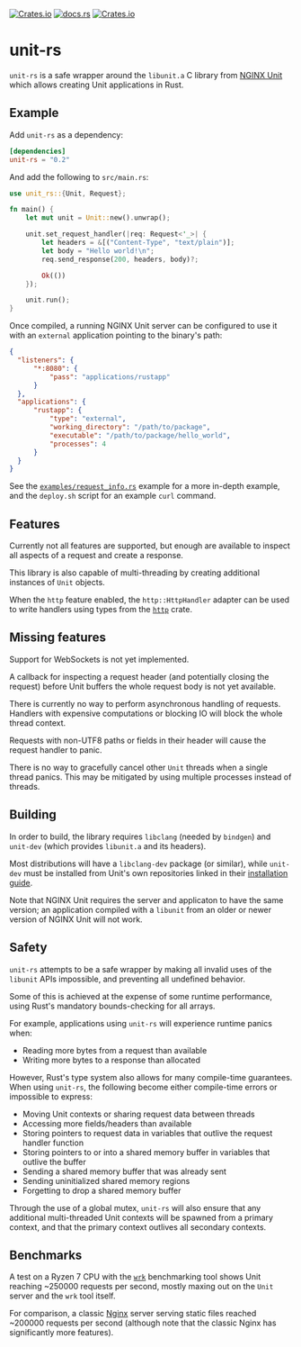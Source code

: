 [![Crates.io](https://img.shields.io/crates/v/unit-rs)](https://crates.io/crates/unit-rs)
[![docs.rs](https://img.shields.io/docsrs/unit-rs)](https://docs.rs/unit-rs)
[![Crates.io](https://img.shields.io/crates/l/unit-rs)](./LICENSE)


# unit-rs

`unit-rs` is a safe wrapper around the `libunit.a` C library from [NGINX Unit]
which allows creating Unit applications in Rust.

[NGINX Unit]: https://unit.nginx.org/


## Example

Add `unit-rs` as a dependency:

```toml
[dependencies]
unit-rs = "0.2"
```

And add the following to `src/main.rs`:

```rust
use unit_rs::{Unit, Request};

fn main() {
    let mut unit = Unit::new().unwrap();

    unit.set_request_handler(|req: Request<'_>| {
        let headers = &[("Content-Type", "text/plain")];
        let body = "Hello world!\n";
        req.send_response(200, headers, body)?;

        Ok(())
    });

    unit.run();
}
```

Once compiled, a running NGINX Unit server can be configured to use it with an
`external` application pointing to the binary's path:

```json
{
  "listeners": {
      "*:8080": {
          "pass": "applications/rustapp"
      }
  },
  "applications": {
      "rustapp": {
          "type": "external",
          "working_directory": "/path/to/package",
          "executable": "/path/to/package/hello_world",
          "processes": 4
      }
  }
}
```

See the [`examples/request_info.rs`](examples/request_info.rs) example for a
more in-depth example, and the `deploy.sh` script for an example `curl` command.


## Features

Currently not all features are supported, but enough are available to
inspect all aspects of a request and create a response.

This library is also capable of multi-threading by creating additional
instances of `Unit` objects.

When the `http` feature enabled, the `http::HttpHandler` adapter can be
used to write handlers using types from the [`http`](https://docs.rs/http)
crate.


## Missing features

Support for WebSockets is not yet implemented.

A callback for inspecting a request header (and potentially closing the
request) before Unit buffers the whole request body is not yet available.

There is currently no way to perform asynchronous handling of requests.
Handlers with expensive computations or blocking IO will block the whole
thread context.

Requests with non-UTF8 paths or fields in their header will cause the request
handler to panic.

There is no way to gracefully cancel other `Unit` threads when a single thread
panics. This may be mitigated by using multiple processes instead of threads.


## Building

In order to build, the library requires `libclang` (needed by `bindgen`) and
`unit-dev` (which provides `libunit.a` and its headers).

Most distributions will have a `libclang-dev` package (or similar), while
`unit-dev` must be installed from Unit's own repositories linked in their
[installation guide](http://unit.nginx.org/installation/).

Note that NGINX Unit requires the server and applicaton to have the same
version; an application compiled with a `libunit` from an older or newer version
of NGINX Unit will not work.


## Safety

`unit-rs` attempts to be a safe wrapper by making all invalid uses of the 
`libunit` APIs impossible, and preventing all undefined behavior.

Some of this is achieved at the expense of some runtime performance, using
Rust's mandatory bounds-checking for all arrays.

For example, applications using `unit-rs` will experience runtime panics when:

* Reading more bytes from a request than available
* Writing more bytes to a response than allocated

However, Rust's type system also allows for many compile-time guarantees. When
using `unit-rs`, the following become either compile-time errors or impossible
to express:

* Moving Unit contexts or sharing request data between threads
* Accessing more fields/headers than available
* Storing pointers to request data in variables that outlive the request handler
  function
* Storing pointers to or into a shared memory buffer in variables that outlive
  the buffer
* Sending a shared memory buffer that was already sent
* Sending uninitialized shared memory regions
* Forgetting to drop a shared memory buffer

Through the use of a global mutex, `unit-rs` will also ensure that any
additional multi-threaded Unit contexts will be spawned from a primary context,
and that the primary context outlives all secondary contexts.


## Benchmarks

A test on a Ryzen 7 CPU with the [`wrk`] benchmarking tool shows Unit reaching
~250000 requests per second, mostly maxing out on the `Unit` server and the
`wrk` tool itself.

For comparison, a classic [Nginx] server serving static files reached ~200000
requests per second (although note that the classic Nginx has significantly more
features).

[`wrk`]: https://github.com/wg/wrk
[Nginx]: https://nginx.org/
